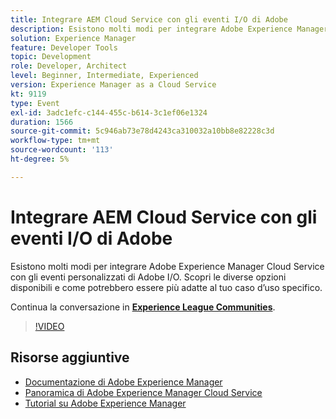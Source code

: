 ```yaml
---
title: Integrare AEM Cloud Service con gli eventi I/O di Adobe
description: Esistono molti modi per integrare Adobe Experience Manager Cloud Service con gli eventi personalizzati di Adobe I/O. Scopri le diverse opzioni disponibili e come potrebbero essere più adatte al tuo caso d’uso specifico.
solution: Experience Manager
feature: Developer Tools
topic: Development
role: Developer, Architect
level: Beginner, Intermediate, Experienced
version: Experience Manager as a Cloud Service
kt: 9119
type: Event
exl-id: 3adc1efc-c144-455c-b614-3c1ef06e1324
duration: 1566
source-git-commit: 5c946ab73e78d4243ca310032a10bb8e82228c3d
workflow-type: tm+mt
source-wordcount: '113'
ht-degree: 5%

---
```


# Integrare AEM Cloud Service con gli eventi I/O di Adobe

Esistono molti modi per integrare Adobe Experience Manager Cloud Service con gli eventi personalizzati di Adobe I/O. Scopri le diverse opzioni disponibili e come potrebbero essere più adatte al tuo caso d’uso specifico.

Continua la conversazione in **[Experience League Communities](https://adobe.ly/3ij0O1W)**.

>[!VIDEO](https://video.tv.adobe.com/v/337529/?quality=12&learn=on&hidetitle=true)

## Risorse aggiuntive

- [Documentazione di Adobe Experience Manager](https://experienceleague.adobe.com/docs/experience-manager-cloud-service.html?lang=it)
- [Panoramica di Adobe Experience Manager Cloud Service](https://experienceleague.adobe.com/docs/experience-manager-cloud-service/overview/home.html?lang=it)
- [Tutorial su Adobe Experience Manager](https://experienceleague.adobe.com/docs/experience-manager-tutorials.html?lang=it)
